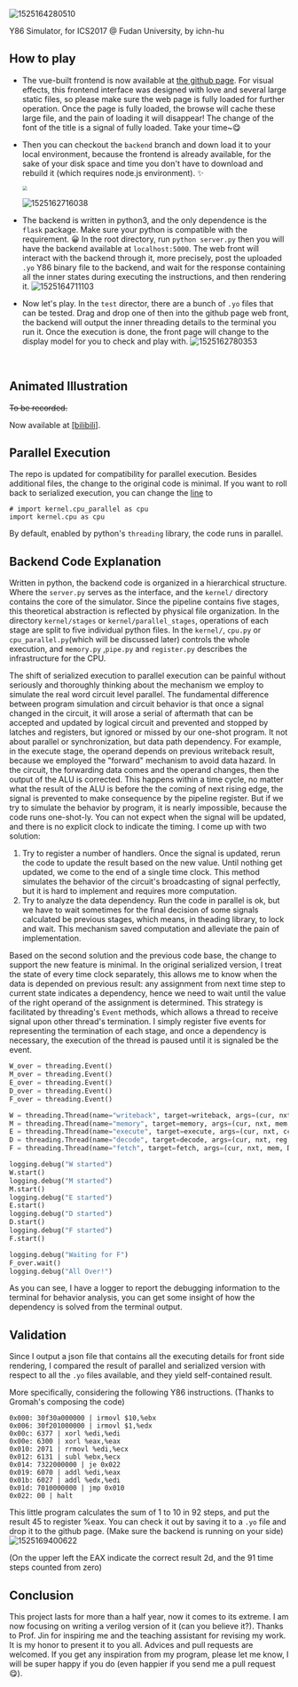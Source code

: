 ![1525164280510](README.assets/1525164280510.png)

Y86 Simulator, for ICS2017 @ Fudan University, by ichn-hu

## How to play

* The vue-built frontend is now available at [the github page](http://ichn-hu.github.io/Vue-Y86). For visual effects, this frontend interface was designed with love and several large static files, so please make sure the web page is fully loaded for further operation. Once the page is fully loaded, the browse will cache these large file, and the pain of loading it will disappear! The change of the font of the title is a signal of fully loaded. Take your time~😋

* Then you can checkout the `backend` branch and down load it to your local environment, because the frontend is already available, for the sake of your disk space and time you don't have to download and rebuild it (which requires node.js environment). ✨

  <img src="README.assets/1525161198611.png" style="zoom:50%">

  ![1525162716038](README.assets/1525162716038.png)


* The backend is written in python3, and the only dependence is the `flask` package. Make sure your python is compatible with the requirement. 😀 In the root directory, run `python server.py` then you will have the backend available at `localhost:5000`. The web front will interact with the backend through it, more precisely, post the uploaded `.yo` Y86 binary file to the backend, and wait for the response containing all the inner states during executing the instructions, and then rendering it.
  ![1525164711103](README.assets/1525164711103.png)

* Now let's play. In the `test` director, there are a bunch of `.yo` files that can be tested. Drag and drop one of then into the github page web front, the backend will output the inner threading details to the terminal you run it. Once the execution is done, the front page will change to the display model for you to check and play with.
  ![1525162780353](README.assets/1525162780353.png)

  ​

## Animated Illustration

<del>To be recorded.</del>

Now available at [[bilibili]](https://www.bilibili.com/video/av22848850/).

## Parallel Execution

The repo is updated for compatibility for parallel execution. Besides additional files, the change to the original code is minimal. If you want to roll back to serialized execution, you can change the [line](https://github.com/ichn-hu/Vue-Y86/blob/ff2d6df3671773c90bda74158f23aac216cbe1c8/backend/kernel/runner.py#L2) to

```pytho
# import kernel.cpu_parallel as cpu
import kernel.cpu as cpu
```

By default, enabled by python's `threading` library, the code runs in parallel.

## Backend Code Explanation

Written in python, the backend code is organized in a hierarchical structure. Where the `server.py` serves as the interface, and the `kernel/` directory contains the core of the simulator. Since the pipeline contains five stages, this theoretical abstraction is reflected by physical file organization. In the directory `kernel/stages` or `kernel/parallel_stages`, operations of each stage are split to five individual python files. In the `kernel/`, `cpu.py` or `cpu_parallel.py`(which will be discussed later) controls the whole execution, and `memory.py` ,`pipe.py` and `register.py` describes the infrastructure for the CPU.

The shift of serialized execution to parallel execution can be painful without seriously and thoroughly thinking about the mechanism we employ to simulate the real word circuit level parallel. The fundamental difference between program simulation and circuit behavior is that once a signal changed in the circuit, it will arose a serial of aftermath that can be accepted and updated by logical circuit and prevented and stopped by latches and registers, but ignored or missed by our one-shot program. It not about parallel or synchronization, but data path dependency. For example, in the execute stage, the operand depends on previous writeback result, because we employed the "forward" mechanism to avoid data hazard. In the circuit, the forwarding data comes and the operand changes, then the output of the ALU is corrected. This happens within a time cycle, no matter what the result of the ALU is before the the coming of next rising edge, the signal is prevented to make consequence by the pipeline register. But if we try to simulate the behavior by program, it is nearly impossible, because the code runs one-shot-ly. You can not expect when the signal will be updated, and there is no explicit clock to indicate the timing. I come up with two solution:

1. Try to register a number of handlers. Once the signal is updated, rerun the code to update the result based on the new value. Until nothing get updated, we come to the end of a single time clock. This method simulates the behavior of the circuit's broadcasting of signal perfectly, but it is hard to implement and requires more computation.
2. Try to analyze the data dependency. Run the code in parallel is ok, but we have to wait sometimes for the final decision of some signals calculated be previous stages, which means, in theading library, to lock and wait. This mechanism saved computation and alleviate the pain of implementation.

Based on the second solution and the previous code base, the change to support the new feature is minimal. In the original serialized version, I treat the state of every time clock separately, this allows me to know when the data is depended on previous result: any assignment from next time step to current state indicates a dependency, hence we need to wait until the value of the right operand of the assignment is determined. This strategy is facilitated by threading's `Event` methods, which allows a thread to receive signal upon other thread's termination. I simply register five events for representing the termination of each stage, and once a dependency is necessary, the execution of the thread is paused until it is signaled be the event.

```python
W_over = threading.Event()
M_over = threading.Event()
E_over = threading.Event()
D_over = threading.Event()
F_over = threading.Event()

W = threading.Thread(name="writeback", target=writeback, args=(cur, nxt, reg, ss, W_over, logging))
M = threading.Thread(name="memory", target=memory, args=(cur, nxt, mem, W_over, M_over, logging))
E = threading.Thread(name="execute", target=execute, args=(cur, nxt, cc, M_over, E_over, logging))
D = threading.Thread(name="decode", target=decode, args=(cur, nxt, reg, E_over, D_over, logging))
F = threading.Thread(name="fetch", target=fetch, args=(cur, nxt, mem, D_over, F_over, logging))

logging.debug("W started")
W.start()
logging.debug("M started")
M.start()
logging.debug("E started")
E.start()
logging.debug("D started")
D.start()
logging.debug("F started")
F.start()

logging.debug("Waiting for F")
F_over.wait()
logging.debug("All Over!")
```

As you can see, I have a logger to report the debugging information to the terminal for behavior analysis, you can get some insight of how the dependency is solved from the terminal output.



## Validation

Since I output a json file that contains all the executing details for front side rendering, I compared the result of parallel and serialized version with respect to all the `.yo` files available, and they yield self-contained result.

More specifically, considering the following Y86 instructions. (Thanks to Gromah's composing the code)

```
0x000: 30f30a000000 | irmovl $10,%ebx
0x006: 30f201000000 | irmovl $1,%edx
0x00c: 6377 | xorl %edi,%edi
0x00e: 6300 | xorl %eax,%eax
0x010: 2071 | rrmovl %edi,%ecx
0x012: 6131 | subl %ebx,%ecx
0x014: 7322000000 | je 0x022
0x019: 6070 | addl %edi,%eax
0x01b: 6027 | addl %edx,%edi
0x01d: 7010000000 | jmp 0x010
0x022: 00 | halt
```

 This little program calculates the sum of 1 to 10 in 92 steps, and put the result 45 to register %eax. You can check it out by saving it to a `.yo` file and drop it to the github page. (Make sure the backend is running on your side)![1525169400622](README.assets/1525169400622.png)

(On the upper left the EAX indicate the correct result 2d, and the 91 time steps counted from zero)

## Conclusion

This project lasts for more than a half year, now it comes to its extreme. I am now focusing on writing a verilog version of it (can you believe it?). Thanks to Prof. Jin for inspiring me and the teaching assistant for revising my work. It is my honor to present it to you all. Advices and pull requests are welcomed. If you get any inspiration from my program, please let me know, I will be super happy if you do (even happier if you send me a pull request 😋).
